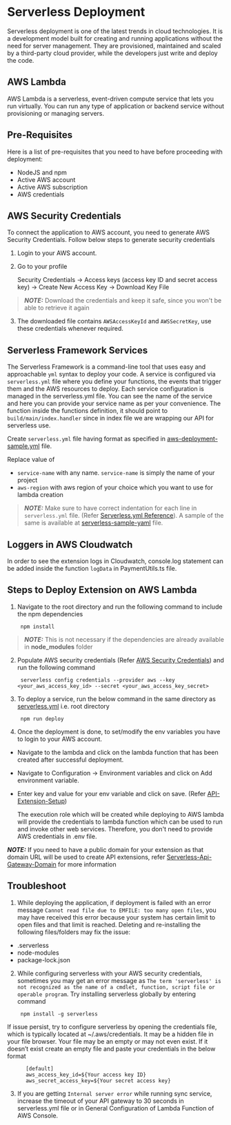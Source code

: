 # Serverless Deployment

Serverless deployment is one of the latest trends in cloud technologies. It is a development model built for creating and running applications without the need for server management. They are provisioned, maintained and scaled by a third-party cloud provider, while the developers just write and deploy the code.

## AWS Lambda

AWS Lambda is a serverless, event-driven compute service that lets you run virtually. You can run any type of application or backend service without provisioning or managing servers.

## Pre-Requisites

Here is a list of pre-requisites that you need to have before proceeding with deployment:

- NodeJS and npm
- Active AWS account
- Active AWS subscription
- AWS credentials

## AWS Security Credentials

To connect the application to AWS account, you need to generate AWS Security Credentials. Follow below steps to generate security credentials

1. Login to your AWS account.

2. Go to your profile

   Security Credentials -> Access keys (access key ID and secret access key) -> Create New Access Key -> Download Key File

> **_NOTE:_** Download the credentials and keep it safe, since you won't be able to retrieve it again

3. The downloaded file contains `AWSAccessKeyId` and `AWSSecretKey`, use these credentials whenever required.

## Serverless Framework Services

The Serverless Framework is a command-line tool that uses easy and approachable `yml` syntax to deploy your code. A service is configured via `serverless.yml` file where you define your functions, the events that trigger them and the AWS resources to deploy. Each service configuration is managed in the serverless.yml file. You can see the name of the service and here you can provide your service name as per your convenience. The function inside the functions definition, it should point to `build/main/index.handler` since in index file we are wrapping our API for serverless use.

Create `serverless.yml` file having format as specified in [aws-deployment-sample.yml](./serverless-sample-yml/aws-deployment-sample.yml) file.

Replace value of

- `service-name` with any name. `service-name` is simply the name of your project
- `aws-region` with aws region of your choice which you want to use for lambda creation

> **_NOTE:_** Make sure to have correct indentation for each line in `serverless.yml` file. (Refer [Serverless.yml Reference](https://www.serverless.com/framework/docs/providers/aws/guide/serverless.yml)). A sample of the same is available at [serverless-sample-yaml](./serverless-sample-yml/aws-deployment-sample.yml) file.

## Loggers in AWS Cloudwatch

In order to see the extension logs in Cloudwatch, console.log statement can be added inside the function `logData` in PaymentUtils.ts file. 

## Steps to Deploy Extension on AWS Lambda

1.  Navigate to the root directory and run the following command to include the npm dependencies

         npm install

> **_NOTE:_** This is not necessary if the dependencies are already available in <b>node_modules</b> folder

2.  Populate AWS security credentials (Refer [AWS Security Credentials](#aws-security-credentials)) and run the following command

         serverless config credentials --provider aws --key <your_aws_access_key_id> --secret <your_aws_access_key_secret>

3.  To deploy a service, run the below command in the same directory as [serverless.yml](#serverless-framework-services) i.e. root directory

         npm run deploy

4.  Once the deployment is done, to set/modify the env variables you have to login to your AWS account.
- Navigate to the lambda and click on the lambda function that has been created after successful deployment.
- Navigate to Configuration -> Environment variables and click on Add environment variable.
- Enter key and value for your env variable and click on save. (Refer [API-Extension-Setup](API-Extension-Setup.md#configuration))
    
    The execution role which will be created while deploying to AWS lambda will provide the credentials to lambda function which can be used to run and invoke other web services. Therefore, you don't need to provide AWS credentials in .env file.

 **_NOTE:_** If you need to have a public domain for your extension as that domain URL will be used to create API extensions, refer [Serverless-Api-Gateway-Domain](https://www.serverless.com/blog/serverless-api-gateway-domain/) for more information

## Troubleshoot

1.  While deploying the application, if deployment is failed with an error message `Cannot read file due to EMFILE: too many open files`, you may have received this error because your system has certain limit to open files and that limit is reached. Deleting and re-installing the following files/folders may fix the issue:
 - .serverless
 - node-modules 
 - package-lock.json

2.  While configuring serverless with your AWS security credentials, sometimes you may get an error message as `The term 'serverless' is not recognized as the name of a cmdlet, function, script file or operable program`. Try installing serverless globally by entering command

         npm install -g serverless

If issue persist, try to configure serverless by opening the credentials file, which is typically located at ~/.aws/credentials. It may be a hidden file in your file browser. Your file may be an empty or may not even exist. If it doesn’t exist create an empty file and paste your credentials in the below format 

          [default]
          aws_access_key_id=${Your access key ID}
          aws_secret_access_key=${Your secret access key}

3. If you are getting `Internal server error` while running sync service, increase the timeout of your API gateway to 30 seconds in serverless.yml file or in General Configuration of Lambda Function of AWS Console.